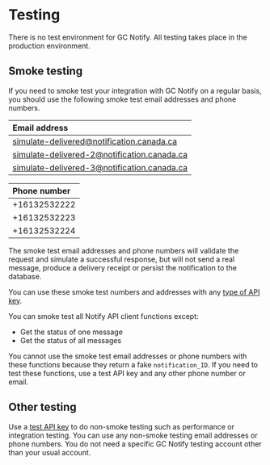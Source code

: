 # Testing

There is no test environment for GC Notify. All testing takes place in the production environment. 

## Smoke testing

If you need to smoke test your integration with GC Notify on a regular basis, you should use the following smoke test email addresses and phone numbers.

|Email address|
|:---|
|simulate-delivered@notification.canada.ca|
|simulate-delivered-2@notification.canada.ca|
|simulate-delivered-3@notification.canada.ca|

|Phone number|
|:---|
|+16132532222|
|+16132532223|
|+16132532224|

The smoke test email addresses and phone numbers will validate the request and simulate a successful response, but will not send a real message, produce a delivery receipt or persist the notification to the database.

You can use these smoke test numbers and addresses with any [type of API key](keys.md).

You can smoke test all Notify API client functions except:

- Get the status of one message
- Get the status of all messages

You cannot use the smoke test email addresses or phone numbers with these functions because they return a fake `notification_ID`. If you need to test these functions, use a test API key and any other phone number or email.

## Other testing

Use a [test API key](keys.md#test) to do non-smoke testing such as performance or integration testing. You can use any non-smoke testing email addresses or phone numbers. You do not need a specific GC Notify testing account other than your usual account.
